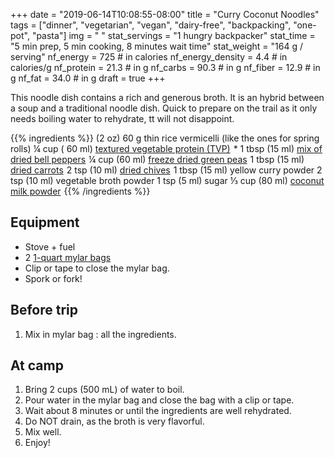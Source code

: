 +++
date = "2019-06-14T10:08:55-08:00"
title = "Curry Coconut Noodles"
tags = ["dinner", "vegetarian", "vegan", "dairy-free", "backpacking", "one-pot", "pasta"]
img = " "
stat_servings = "1 hungry backpacker"
stat_time = "5 min prep, 5 min cooking, 8 minutes wait time"
stat_weight = "164 g / serving"
nf_energy = 725 # in calories
nf_energy_density = 4.4 # in calories/g
nf_protein = 21.3 # in g
nf_carbs = 90.3 # in g
nf_fiber = 12.9 # in g
nf_fat = 34.0 # in g
draft = true
+++

This noodle dish contains a rich and generous broth. It is an hybrid between a soup and a traditional noodle dish. Quick to prepare on the trail as it only needs boiling water to rehydrate, tt will not disappoint.

{{% ingredients %}}
(2 oz) 60 g thin rice vermicelli (like the ones for spring rolls)
¼ cup ( 60 ml) <a target="_blank" href="https://www.amazon.com/gp/product/B001O8KG74/ref=as_li_tl?ie=UTF8&camp=1789&creative=9325&creativeASIN=B001O8KG74&linkCode=as2&tag=gourmethiking-20&linkId=aa10f3cdf53a5f6a2c7ad1aed9b2ab46">textured vegetable protein (TVP)</a><img src="//ir-na.amazon-adsystem.com/e/ir?t=gourmethiking-20&l=am2&o=1&a=B001O8KG74" width="1" height="1" border="0" alt="" style="border:none !important; margin:0px !important;" /> *
1 tbsp (15 ml) <a target="_blank" href="https://www.amazon.com/gp/product/B007C7D2D6/ref=as_li_tl?ie=UTF8&camp=1789&creative=9325&creativeASIN=B007C7D2D6&linkCode=as2&tag=gourmethiking-20&linkId=5b56f5d3ec2990fd9813ea9dcb7dcabc">mix of dried bell peppers</a><img src="//ir-na.amazon-adsystem.com/e/ir?t=gourmethiking-20&l=am2&o=1&a=B007C7D2D6" width="1" height="1" border="0" alt="" style="border:none !important; margin:0px !important;" />
¼ cup (60 ml) <a target="_blank" href="https://www.amazon.com/gp/product/B0084737MO/ref=as_li_tl?ie=UTF8&camp=1789&creative=9325&creativeASIN=B0084737MO&linkCode=as2&tag=gourmethiking-20&linkId=0d0bcc9886a044beaf33f0acf8b67cfa">freeze dried green peas</a><img src="//ir-na.amazon-adsystem.com/e/ir?t=gourmethiking-20&l=am2&o=1&a=B0084737MO" width="1" height="1" border="0" alt="" style="border:none !important; margin:0px !important;" />
1 tbsp (15 ml) <a target="_blank" href="https://www.amazon.com/gp/product/B007C7H412/ref=as_li_tl?ie=UTF8&camp=1789&creative=9325&creativeASIN=B007C7H412&linkCode=as2&tag=gourmethiking-20&linkId=578f903ee879e402f0754f49c92adfb0">dried carrots</a><img src="//ir-na.amazon-adsystem.com/e/ir?t=gourmethiking-20&l=am2&o=1&a=B007C7H412" width="1" height="1" border="0" alt="" style="border:none !important; margin:0px !important;" />
2 tsp (10 ml) <a target="_blank" href="https://www.amazon.com/gp/product/B007C7IGTQ/ref=as_li_tl?ie=UTF8&camp=1789&creative=9325&creativeASIN=B007C7IGTQ&linkCode=as2&tag=gourmethiking-20&linkId=f4af7ca9eb5b401ed64af271716268bb">dried chives</a><img src="//ir-na.amazon-adsystem.com/e/ir?t=gourmethiking-20&l=am2&o=1&a=B007C7IGTQ" width="1" height="1" border="0" alt="" style="border:none !important; margin:0px !important;" />
1 tbsp (15 ml) yellow curry powder
2 tsp (10 ml) vegetable broth powder
1 tsp (5 ml) sugar
⅓ cup (80 ml) <a target="_blank" href="https://www.amazon.com/gp/product/B015HT13H2/ref=as_li_tl?ie=UTF8&camp=1789&creative=9325&creativeASIN=B015HT13H2&linkCode=as2&tag=gourmethiking-20&linkId=97ff2eb8c8b426b53dba0226c6d76843">coconut milk powder</a><img src="//ir-na.amazon-adsystem.com/e/ir?t=gourmethiking-20&l=am2&o=1&a=B015HT13H2" width="1" height="1" border="0" alt="" style="border:none !important; margin:0px !important;" />
{{% /ingredients %}}

## Equipment
- Stove + fuel
- 2 <a target="_blank" href="https://www.amazon.com/gp/product/B00967K3EQ/ref=as_li_tl?ie=UTF8&camp=1789&creative=9325&creativeASIN=B00967K3EQ&linkCode=as2&tag=gourmethiking-20&linkId=f4e13060617e765da5e097b0a634649f">1-quart mylar bags</a><img src="//ir-na.amazon-adsystem.com/e/ir?t=gourmethiking-20&l=am2&o=1&a=B00967K3EQ" width="1" height="1" border="0" alt="" style="border:none !important; margin:0px !important;" />
- Clip or tape to close the mylar bag.
- Spork or fork!
 
## Before trip
1. Mix in mylar bag : all the ingredients.

 
## At camp
1. Bring 2 cups (500 mL) of water to boil.
1. Pour water in the mylar bag and close the bag with a clip or tape.
1. Wait about 8 minutes or until the ingredients are well rehydrated.
1. Do NOT drain, as the broth is very flavorful.
1. Mix well.
1. Enjoy!


